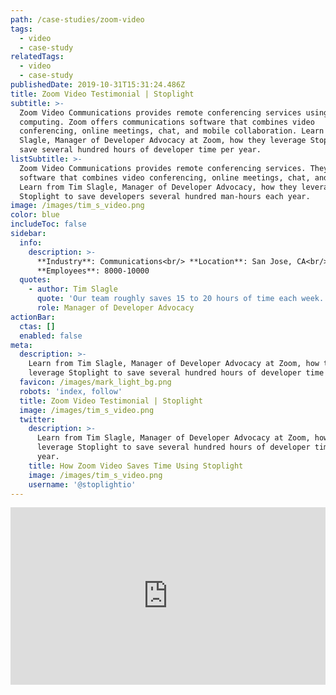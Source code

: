 ```yaml
---
path: /case-studies/zoom-video
tags:
  - video
  - case-study
relatedTags:
  - video
  - case-study
publishedDate: 2019-10-31T15:31:24.486Z
title: Zoom Video Testimonial | Stoplight
subtitle: >-
  Zoom Video Communications provides remote conferencing services using cloud
  computing. Zoom offers communications software that combines video
  conferencing, online meetings, chat, and mobile collaboration. Learn from Tim
  Slagle, Manager of Developer Advocacy at Zoom, how they leverage Stoplight to
  save several hundred hours of developer time per year. 
listSubtitle: >-
  Zoom Video Communications provides remote conferencing services. They offer
  software that combines video conferencing, online meetings, chat, and mobile.
  Learn from Tim Slagle, Manager of Developer Advocacy, how they leverage
  Stoplight to save developers several hundred man-hours each year. 
image: /images/tim_s_video.png
color: blue
includeToc: false
sidebar:
  info:
    description: >-
      **Industry**: Communications<br/> **Location**: San Jose, CA<br/>
      **Employees**: 8000-10000
  quotes:
    - author: Tim Slagle
      quote: 'Our team roughly saves 15 to 20 hours of time each week. '
      role: Manager of Developer Advocacy
actionBar:
  ctas: []
  enabled: false
meta:
  description: >-
    Learn from Tim Slagle, Manager of Developer Advocacy at Zoom, how they
    leverage Stoplight to save several hundred hours of developer time per year.
  favicon: /images/mark_light_bg.png
  robots: 'index, follow'
  title: Zoom Video Testimonial | Stoplight
  image: /images/tim_s_video.png
  twitter:
    description: >-
      Learn from Tim Slagle, Manager of Developer Advocacy at Zoom, how they
      leverage Stoplight to save several hundred hours of developer time per
      year.
    title: How Zoom Video Saves Time Using Stoplight
    image: /images/tim_s_video.png
    username: '@stoplightio'
---
```

<style>.embed-container { position: relative; padding-bottom: 56.25%; height: 0; overflow: hidden; max-width: 100%; } .embed-container iframe, .embed-container object, .embed-container embed { position: absolute; top: 0; left: 0; width: 100%; height: 100%; }</style><div class='embed-container'><iframe src='https://www.youtube.com/embed/jLRDAYRKqTg' frameborder='0' allowfullscreen></iframe></div>
